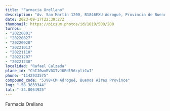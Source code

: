 ```yaml
---
title: "Farmacia Orellano"
description: "Av. San Martín 1200, B1846EXU Adrogué, Provincia de Buenos Aires, Argentina"
date: 2023-09-17T22:39:27Z
thumbnail: https://picsum.photos/id/1019/500/200
turnos:
- "20220801"
- "20220827"
- "20220920"
- "20221013"
- "20221110"
- "20221207"
- "20221230"
localidad: "Rafael Calzada"
place_id: "ChIJ0woRV0XTvJURdl56cpliCwI"
phone: "1142933575"
compound_code: "5JV8+CM Adrogué, Buenos Aires Province"
lng: "-58.3833344"
lat: "-34.8064925"
---
```


Farmacia Orellano
